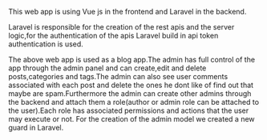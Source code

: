 This web app is using Vue js in the frontend and Laravel in the backend.


Laravel is responsible for the creation of the rest apis and the server logic,for the authentication of the apis Laravel  build in api token authentication is used.


The above web app is used as a blog app.The admin has full control of the app through the admin panel and can create,edit and delete posts,categories and tags.The admin can also see user comments associated with each post and delete the ones he dont like of find out that maybe are spam.Furthermore the admin can create other admins through the backend and attach them a role(author or admin role can be attached to the user).Each role has associated permissions and actions that the user may execute or not. 
For the creation of the admin model we created a new guard in Laravel.
